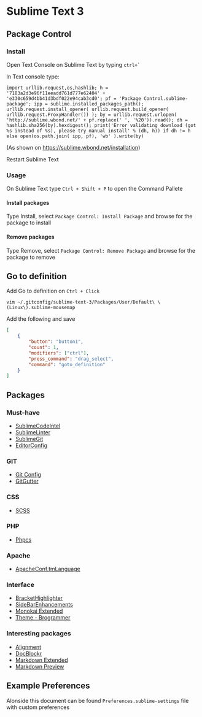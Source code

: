 # Sublime Text 3

## Package Control

### Install

Open Text Console on Sublime Text by typing ```ctrl+` ```

In Text console type:

```
import urllib.request,os,hashlib; h = '7183a2d3e96f11eeadd761d777e62404' + 'e330c659d4bb41d3bdf022e94cab3cd0'; pf = 'Package Control.sublime-package'; ipp = sublime.installed_packages_path(); urllib.request.install_opener( urllib.request.build_opener( urllib.request.ProxyHandler()) ); by = urllib.request.urlopen( 'http://sublime.wbond.net/' + pf.replace(' ', '%20')).read(); dh = hashlib.sha256(by).hexdigest(); print('Error validating download (got %s instead of %s), please try manual install' % (dh, h)) if dh != h else open(os.path.join( ipp, pf), 'wb' ).write(by)
```

(As shown on https://sublime.wbond.net/installation)

Restart Sublime Text

### Usage

On Sublime Text type `Ctrl + Shift + P` to open the Command Pallete

#### Install packages

Type Install, select `Package Control: Install Package` and browse for the package to install

#### Remove packages

Type Remove, select `Package Control: Remove Package` and browse for the package to remove

## Go to definition

Add Go to definition on `Ctrl + Click`

```
vim ~/.gitconfig/sublime-text-3/Packages/User/Default\ \(Linux\).sublime-mousemap
```

Add the following and save

```json
[
    {
        "button": "button1",
        "count": 1,
        "modifiers": ["ctrl"],
        "press_command": "drag_select",
        "command": "goto_definition"
    }
]
```

## Packages

### Must-have

* [SublimeCodeIntel](https://sublimecodeintel.github.io/SublimeCodeIntel/)
* [SublimeLinter](http://www.sublimelinter.com/)
* [SublimeGit](https://sublimegit.net/)
* [EditorConfig](http://editorconfig.org/)

### GIT
* [Git Config](https://github.com/robballou/gitconfig-sublimetext)
* [GitGutter](http://www.jisaacks.com/gitgutter)

### CSS

* [SCSS](https://github.com/MarioRicalde/SCSS.tmbundle/tree/SublimeText2)

### PHP

* [Phpcs](http://benmatselby.github.io/sublime-phpcs/)

### Apache

* [ApacheConf.tmLanguage](https://github.com/colinta/ApacheConf.tmLanguage)

### Interface

* [BracketHighlighter](https://github.com/facelessuser/BracketHighlighter)
* [SideBarEnhancements](https://github.com/titoBouzout/SideBarEnhancements)
* [Monokai Extended](https://github.com/jonschlinkert/sublime-monokai-extended)
* [Theme - Brogrammer](https://github.com/kenwheeler/brogrammer-theme)

### Interesting packages

* [Alignment](http://wbond.net/sublime_packages/alignment)
* [DocBlockr](https://github.com/spadgos/sublime-jsdocs)
* [Markdown Extended](https://github.com/jonschlinkert/sublime-markdown-extended)
* [Markdown Preview](https://github.com/revolunet/sublimetext-markdown-preview)

## Example Preferences

Alonside this document can be found `Preferences.sublime-settings` file
with custom preferences

